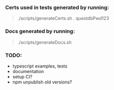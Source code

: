 ### Certs used in tests generated by running:
> ./scripts/generateCerts.sh . questdbPwd123

### Docs generated by running:
> ./scripts/generateDocs.sh

### TODO:
- typescript examples, tests
- documentation
- setup CI?
- npm unpublish old versions?
